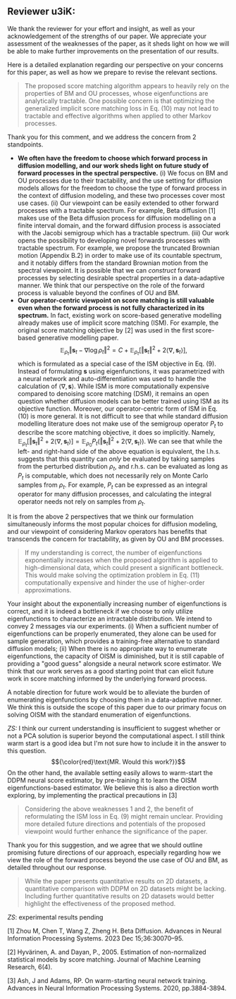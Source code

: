 ## Reviewer u3iK: 
We thank the reviewer for your effort and insight, as well as your acknowledgement of the strengths of our paper. We appreciate your assessment of the weaknesses of the paper, as it sheds light on how we will be able to make further improvements on the presentation of our results. 

Here is a detailed explanation regarding our perspective on your concerns for this paper, as well as how we prepare to revise the relevant sections. 

>The proposed score matching algorithm appears to heavily rely on the properties of BM and OU processes, whose eigenfunctions are analytically tractable. One possible concern is that optimizing the generalized implicit score matching loss in Eq. (10) may not lead to tractable and effective algorithms when applied to other Markov processes.

Thank you for this comment, and we address the concern from 2 standpoints. 
 - **We often have the freedom to choose which forward process in diffusion modelling, and our work sheds light on future study of forward processes in the spectral perspective.** (i) We focus on BM and OU processes due to their tractability, and the use setting for diffusion models allows for the freedom to choose the type of forward process in the context of diffusion modeling, and these two processes cover most use cases. (ii) Our viewpoint can be easily extended to other forward processes with a tractable spectrum. For example, Beta diffusion [1] makes use of the Beta diffusion process for diffusion modelling on a finite interval domain, and the forward diffusion process is associated with the Jacobi semigroup which has a tractable spectrum. (iii) Our work opens the possibility to developing novel forwards processes with tractable spectrum. For example, we propose the truncated Brownian motion (Appendix B.2) in order to make use of its countable spectrum, and it notably differs from the standard Brownian motion from the spectral viewpoint. It is possible that we can _construct_ forward processes by selecting desirable spectral properties in a data-adaptive manner. We think that our perspective on the role of the forward process is valuable beyond the confines of OU and BM. 
 - **Our operator-centric viewpoint on score matching is still valuable even when the forward process is not fully characterized in its spectrum.** In fact, existing work on score-based generative modelling already makes use of implicit score matching (ISM). For example, the original score matching objective by [2] was used in the first score-based generative modelling paper.$$\mathbb{E}_{\rho_t} \left\Vert \mathbf{s}_t - \nabla \log \rho_t\right\Vert^2 = C + \mathbb{E}_{\rho_t} \left[\left\Vert \mathbf{s}_t\right\Vert^2 + 2\langle \nabla, \mathbf{s}_t\rangle\right],$$
which is formulated as a special case of the ISM objective in Eq. (9). Instead of formulating $\mathbf{s}$ using eigenfunctions, it was parametrized with a neural network and auto-differentiation was used to handle the calculation of $\langle \nabla, \mathbf{s}\rangle$. While ISM is more computationally expensive compared to denoising score matching (DSM), it remains an open question whether diffusion models can be better trained using ISM as its objective function. Moreover, our operator-centric form of ISM in Eq. (10) is more general. It is not difficult to see that while standard diffusion modelling literature does not make use of the semigroup operator $P_t$ to describe the score matching objective, it does so implicitly. Namely, $\mathbb{E}_{\rho_t} \left[\left\Vert \mathbf{s}_t\right\Vert^2 + 2\langle \nabla, \mathbf{s}_t\rangle\right] = \mathbb{E}_{\rho_0}P_t\left(\left\Vert \mathbf{s}_t\right\Vert^2 + 2\langle \nabla, \mathbf{s}_t\rangle\right).$ We can see that while the left- and right-hand side of the above equation is equivalent, the l.h.s. suggests that this quantity can _only_ be evaluated by taking samples from the perturbed distribution $\rho_t$, and r.h.s. can be evaluated as long as $P_t$ is computable, which does not necessarily rely on Monte Carlo samples from $\rho_t$. For example, $P_t$ can be expressed as an integral operator for many diffusion processes, and calculating the integral operator needs not rely on samples from $\rho_t$.

It is from the above 2 perspectives that we think our formulation simultaneously informs the most popular choices for diffusion modeling, and our viewpoint of considering Markov operators has benefits that transcends the concern for tractability, as given by OU and BM processes. 

>If my understanding is correct, the number of eigenfunctions exponentially increases when the proposed algorithm is applied to high-dimensional data, which could present a significant bottleneck. This would make solving the optimization problem in Eq. (11) computationally expensive and hinder the use of higher-order approximations.

Your insight about the exponentially increasing number of eigenfunctions is correct, and it is indeed a bottleneck if we choose to only utilize eigenfunctions to characterize an intractable distribution. We intend to convey 2 messages via our experiments. (i) When a sufficient number of eigenfunctions can be properly enumerated, they alone can be used for sample generation, which provides a training-free alternative to standard diffusion models; (ii) When there is no appropriate way to enumerate eigenfunctions, the capacity of OISM is diminished, but it is still capable of providing a "good guess" alongside a neural network score estimator. We think that our work serves as a good starting point that can elicit future work in score matching informed by the underlying forward process. 

A notable direction for future work would be to alleviate the burden of enumerating eigenfunctions by choosing them in a data-adaptive manner. We think this is outside the scope of this paper due to our primary focus on solving OISM with the standard enumeration of eigenfunctions. 

_ZS:_ I think our current understanding is insufficient to suggest whether or not a PCA solution is superior beyond the computational aspect. I still think warm start is a good idea but I'm not sure how to include it in the answer to this question. $${\color{red}\text{MR. Would this work?}}$$ On the other hand, the available setting easily allows to warm-start the DDPM neural score estimator, by pre-training it to learn the OISM eigenfunctions-based estimator. We believe this is also a direction worth exploring, by implementing the practical precautions in [3]

>Considering the above weaknesses 1 and 2, the benefit of reformulating the ISM loss in Eq. (9) might remain unclear. Providing more detailed future directions and potentials of the proposed viewpoint would further enhance the significance of the paper.

Thank you for this suggestion, and we agree that we should outline promising future directions of our approach, especially regarding how we view the role of the forward process beyond the use case of OU and BM, as detailed throughout our response. 

>While the paper presents quantitative results on 2D datasets, a quantitative comparison with DDPM on 2D datasets might be lacking. Including further quantitative results on 2D datasets would better highlight the effectiveness of the proposed method.

_ZS_: experimental results pending

[1] Zhou M, Chen T, Wang Z, Zheng H. Beta Diffusion. Advances in Neural Information Processing Systems. 2023 Dec 15;36:30070–95.

[2] Hyvärinen, A. and Dayan, P., 2005. Estimation of non-normalized statistical models by score matching. Journal of Machine Learning Research, 6(4).

[3] Ash, J and Adams, RP. On warm-starting neural network training. Advances in Neural Information Processing Systems. 2020, pp.3884-3894.


